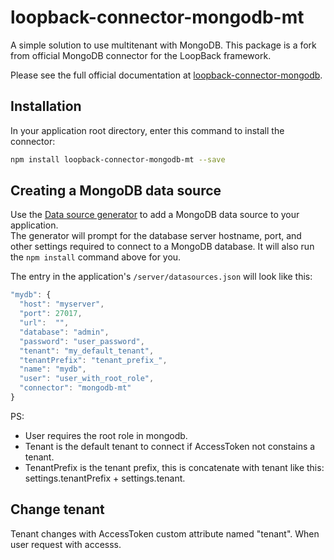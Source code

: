 # loopback-connector-mongodb-mt

A simple solution to use multitenant with MongoDB.
This package is a fork from official MongoDB connector for the LoopBack framework.

Please see the full official documentation at [loopback-connector-mongodb](https://github.com/strongloop/loopback-connector-mongodb).

## Installation

In your application root directory, enter this command to install the connector:

```sh
npm install loopback-connector-mongodb-mt --save
```

## Creating a MongoDB data source

Use the [Data source generator](http://loopback.io/doc/en/lb3/Data-source-generator.html) to add a MongoDB data source to your application.  
The generator will prompt for the database server hostname, port, and other settings
required to connect to a MongoDB database.  It will also run the `npm install` command above for you.

The entry in the application's `/server/datasources.json` will look like this:

```javascript
"mydb": {
  "host": "myserver",
  "port": 27017,
  "url":  "",
  "database": "admin",
  "password": "user_password",
  "tenant": "my_default_tenant",
  "tenantPrefix": "tenant_prefix_",
  "name": "mydb",
  "user": "user_with_root_role",
  "connector": "mongodb-mt"
}
```
PS:
  * User requires the root role in mongodb.
  * Tenant is the default tenant to connect if AccessToken not constains a tenant.
  * TenantPrefix is the tenant prefix, this is concatenate with tenant like this: settings.tenantPrefix + settings.tenant.

## Change tenant

Tenant changes with AccessToken custom attribute named "tenant".
When user request with accesss.
